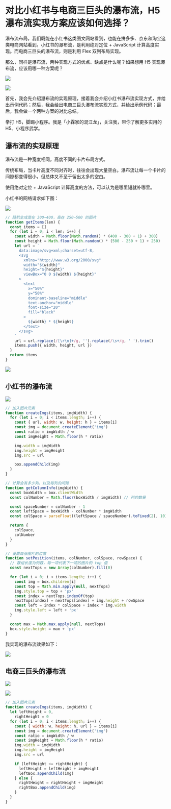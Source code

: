 # 对比小红书与电商三巨头的瀑布流，H5 瀑布流实现方案应该如何选择？

瀑布流布局，我们既能在小红书这类图文网站看到，也能在拼多多、京东和淘宝这类电商网站看到。小红书的瀑布流，是利用绝对定位 + JavaScript 计算高度实现。而电商三巨头的瀑布流，则是利用 Flex 双列布局实现。

那么，同样是瀑布流，两种实现方式的优点、缺点是什么呢？如果想用 H5 实现瀑布流，应该用哪一种方案呢？

![](./img/xiaohongshu.png)

![](./img/pdd-jd-taobao.png)

首先，我会先介绍瀑布流的实现原理，接着我会介绍小红书瀑布流实现方式，并给出示例代码；然后，我会给出电商三巨头瀑布流实现方式，并给出示例代码；最后，我会做一个两种方案的对比总结。

拳打 H5，脚踢小程序。我是「小霖家的混江龙」，关注我，带你了解更多实用的 H5、小程序武学。

## 瀑布流的实现原理

瀑布流是一种宽度相同，高度不同的卡片布局方式。

传统布局，当卡片高度不同对齐时，往往会出现大量空白。瀑布流让每一个卡片的间隙都变得很小，但总体又不至于留出太多的空白。

使用绝对定位 + JavaScript 计算高度的方法，可以认为是哪里短就补哪里。

小红书的网络请求如下图：

![](./img/xiaohongshu-xhr.png)

```js
// 随机生成宽在 300~400，高在 250~500 的图片
function getItems(len) {
  const items = []
  for (let i = 0; i < len; i++) {
    const width = Math.floor(Math.random() * (400 - 300 + 1) + 300)
    const height = Math.floor(Math.random() * (500 - 250 + 1) + 250)
    let url = `
      data:image/svg+xml;charset=utf-8,
      <svg
        xmlns="http://www.w3.org/2000/svg"
        width="${width}"
        height="${height}"
        viewBox="0 0 ${width} ${height}"
      >
        <text
          x="50%"
          y="50%"
          dominant-baseline="middle"
          text-anchor="middle"
          font-size="20"
          fill="black"
        >
          ${width} * ${height}
        </text>
      </svg>
    `
    url = url.replace(/[\r\n]+/g, '').replace(/\s+/g, ' ').trim()
    items.push({ width, height, url })
  }
  return items
}
```

![](./img/getItems.png)

## 小红书的瀑布流

![](./img/xiaohongshu.gif)


```js
// 加入图片元素
function createImgs(items, imgWidth) {
  for (let i = 0; i < items.length; i++) {
    const { url, width: w, height: h } = items[i]
    const img = document.createElement('img')
    const ratio = imgWidth / w
    const imgHeight = Math.floor(h * ratio)

    img.width = imgWidth
    img.height = imgHeight
    img.src = url

    box.appendChild(img)
  }
}
```

```js
// 计算会有多少列，以及每列的间隙
function getColumnInfo(imgWidth) {
  const boxWidth = box.clientWidth
  const colNumber = Math.floor(boxWidth / imgWidth) // 列的数量

  const spaceNumber = colNumber - 1
  const leftSpace = boxWidth - colNumber * imgWidth
  const colSpace = parseFloat((leftSpace / spaceNumber).toFixed(2), 10)

  return {
    colSpace,
    colNumber
  }
}
```

```js
// 设置每张图片的位置
function setPosition(items, colNumber, colSpace, rowSpace) {
  // 数组长度为列数，每一项代表下一项的图片的 top 值
  const nextTops = new Array(colNumber).fill(0)

  for (let i = 0; i < items.length; i++) {
    const img = box.children[i]
    const top = Math.min.apply(null, nextTops)
    img.style.top = top + 'px'
    const index = nextTops.indexOf(top)
    nextTops[index] = nextTops[index] + img.height + rowSpace
    const left = index * colSpace + index * img.width
    img.style.left = left + 'px'
  }

  const max = Math.max.apply(null, nextTops)
  box.style.height = max + 'px'
}
```

我实现的瀑布流效果如下：

![](./img/waterflow-absolute.gif)

## 电商三巨头的瀑布流

![](./img/jd.gif)

![](./img/waterflow-flex.gif)

```js
// 加入图片元素
function createImgs(items, imgWidth) {
  let leftHeight = 0,
    rightHeight = 0
  for (let i = 0; i < items.length; i++) {
    const { width: w, height: h, url } = items[i]
    const img = document.createElement('img')
    const ratio = imgWidth / w
    const imgHeight = Math.floor(h * ratio)
    img.width = imgWidth
    img.height = imgHeight
    img.src = url

    if (leftHeight <= rightHeight) {
      leftHeight = leftHeight + imgHeight
      leftBox.appendChild(img)
    } else {
      rightHeight = rightHeight + imgHeight
      rightBox.appendChild(img)
    }
  }
}
```
